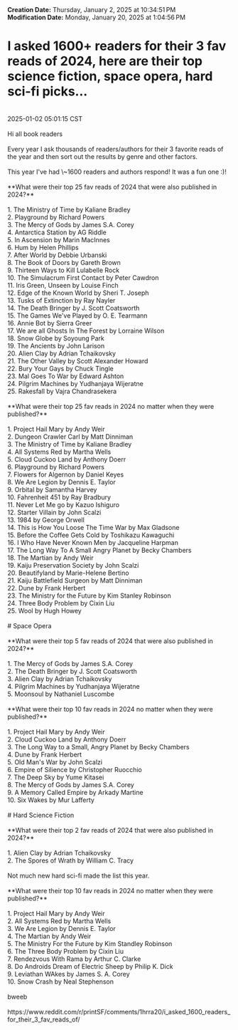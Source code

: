 <div><b>Creation Date:</b> Thursday, January 2, 2025 at 10:34:51 PM<br></div>
<div><b>Modification Date:</b> Monday, January 20, 2025 at 1:04:56 PM<br></div>
<div><h1>I asked 1600+ readers for their 3 fav reads of 2024, here are their top science fiction, space opera, hard sci-fi picks... </h1></div>
<div><br></div>
<div> 2025-01-02 05:01:15 CST</div>
<div><br></div>
<div>Hi all book readers</div>
<div><br></div>
<div>Every year I ask thousands of readers/authors for their 3 favorite reads of the year and then sort out the results by genre and other factors.</div>
<div><br></div>
<div>This year I've had \~1600 readers and authors respond! It was a fun one :)!</div>
<div><br></div>
<div>**What were their top 25 fav reads of 2024 that were also published in 2024?**</div>
<div><br></div>
<div>1. The Ministry of Time by Kaliane Bradley</div>
<div>2. Playground by Richard Powers</div>
<div>3. The Mercy of Gods by James S.A. Corey</div>
<div>4. Antarctica Station by AG Riddle</div>
<div>5. In Ascension by Marin MacInnes</div>
<div>6. Hum by Helen Phillips</div>
<div>7. After World by Debbie Urbanski</div>
<div>8. The Book of Doors by Gareth Brown</div>
<div>9. Thirteen Ways to Kill Lulabelle Rock</div>
<div>10. The Simulacrum First Contact by Peter Cawdron</div>
<div>11. Iris Green, Unseen by Louise Finch</div>
<div>12. Edge of the Known World by Sheri T. Joseph</div>
<div>13. Tusks of Extinction by Ray Nayler</div>
<div>14. The Death Bringer by J. Scott Coatsworth</div>
<div>15. The Games We've Played by O. E. Tearmann</div>
<div>16. Annie Bot by Sierra Greer</div>
<div>17. We are all Ghosts In The Forest by Lorraine Wilson</div>
<div>18. Snow Globe by Soyoung Park</div>
<div>19. The Ancients by John Larison</div>
<div>20. Alien Clay by Adrian Tchaikovsky</div>
<div>21. The Other Valley by Scott Alexander Howard</div>
<div>22. Bury Your Gays by Chuck Tingle </div>
<div>23. Mal Goes To War by Edward Ashton</div>
<div>24. Pilgrim Machines by Yudhanjaya Wijeratne</div>
<div>25. Rakesfall by Vajra Chandrasekera</div>
<div><br></div>
<div>**What were their top 25 fav reads in 2024 no matter when they were published?**</div>
<div><br></div>
<div>1. Project Hail Mary by Andy Weir</div>
<div>2. Dungeon Crawler Carl by Matt Dinniman</div>
<div>3. The Ministry of Time by Kaliane Bradley</div>
<div>4. All Systems Red by Martha Wells</div>
<div>5. Cloud Cuckoo Land by Anthony Doerr</div>
<div>6. Playground by Richard Powers</div>
<div>7. Flowers for Algernon by Daniel Keyes</div>
<div>8. We Are Legion by Dennis E. Taylor</div>
<div>9. Orbital by Samantha Harvey</div>
<div>10. Fahrenheit 451 by Ray Bradbury</div>
<div>11. Never Let Me go by Kazuo Ishiguro</div>
<div>12. Starter Villain by John Scalzi</div>
<div>13. 1984 by George Orwell</div>
<div>14. This is How You Loose The Time War by Max Gladsone</div>
<div>15. Before the Coffee Gets Cold by Toshikazu Kawaguchi</div>
<div>16. I Who Have Never Known Men by Jacqueline Harpman</div>
<div>17. The Long Way To A Small Angry Planet by Becky Chambers</div>
<div>18. The Martian by Andy Weir</div>
<div>19. Kaiju Preservation Society by John Scalzi</div>
<div>20. Beautifyland by Marie-Helene Bertino</div>
<div>21. Kaiju Battlefield Surgeon by Matt Dinniman</div>
<div>22. Dune by Frank Herbert</div>
<div>23. The Ministry for the Future by Kim Stanley Robinson</div>
<div>24. Three Body Problem by Cixin Liu</div>
<div>25. Wool by Hugh Howey</div>
<div><br></div>
<div># Space Opera</div>
<div><br></div>
<div>**What were their top 5 fav reads of 2024 that were also published in 2024?**</div>
<div><br></div>
<div>1. The Mercy of Gods by James S.A. Corey</div>
<div>2. The Death Bringer by J. Scott Coatsworth</div>
<div>3. Alien Clay by Adrian Tchaikovsky</div>
<div>4. Pilgrim Machines by Yudhanjaya Wijeratne</div>
<div>5. Moonsoul by Nathaniel Luscombe</div>
<div><br></div>
<div>**What were their top 10 fav reads in 2024 no matter when they were published?**</div>
<div><br></div>
<div>1. Project Hail Mary by Andy Weir</div>
<div>2. Cloud Cuckoo Land by Anthony Doerr</div>
<div>3. The Long Way to a Small, Angry Planet by Becky Chambers</div>
<div>4. Dune by Frank Herbert</div>
<div>5. Old Man's War by John Scalzi</div>
<div>6. Empire of Silience by Christopher Ruocchio</div>
<div>7. The Deep Sky by Yume Kitasei</div>
<div>8. The Mercy of Gods by James S.A. Corey</div>
<div>9. A Memory Called Empire by Arkady Martine</div>
<div>10. Six Wakes by Mur Lafferty</div>
<div><br></div>
<div># Hard Science Fiction</div>
<div><br></div>
<div>**What were their top 2 fav reads of 2024 that were also published in 2024?**</div>
<div><br></div>
<div>1. Alien Clay by Adrian Tchaikovsky</div>
<div>2. The Spores of Wrath by William C. Tracy</div>
<div><br></div>
<div>Not much new hard sci-fi made the list this year.</div>
<div><br></div>
<div>**What were their top 10 fav reads in 2024 no matter when they were published?**</div>
<div><br></div>
<div>1. Project Hail Mary by Andy Weir</div>
<div>2. All Systems Red by Martha Wells</div>
<div>3. We Are Legion by Dennis E. Taylor</div>
<div>4. The Martian by Andy Weir</div>
<div>5. The Ministry For the Future by Kim Standley Robinson</div>
<div>6. The Three Body Problem by Cixin Liu</div>
<div>7. Rendezvous With Rama by Arthur C. Clarke</div>
<div>8. Do Androids Dream of Electric Sheep by Philip K. Dick</div>
<div>9. Leviathan WAkes by James S. A. Corey</div>
<div>10. Snow Crash by Neal Stephenson</div>
<div><br></div>
<div>bweeb</div>
<div><br></div>
<div>https://www.reddit.com/r/printSF/comments/1hrra20/i_asked_1600_readers_for_their_3_fav_reads_of/</div>

